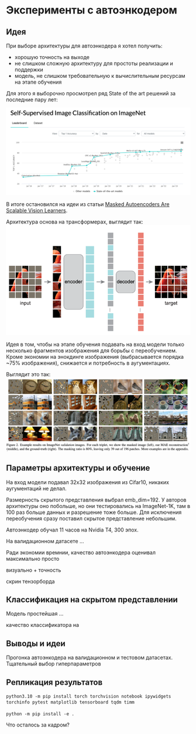 # Эксперименты с автоэнкодером

## Идея

При выборе архитектуры для автоэнкодера я хотел получить:

* хорошую точность на выходе
* не слишком сложную архитектуру для простоты реализации и поддержки
* модель, не слишком требовательную к вычислительным ресурсам на этапе обучения

Для этого я выборочно просмотрел ряд State of the art решений за последние пару лет:

[![Papers with code leaderboard](/assets/leaderboard.png 'Leaderboard')](https://paperswithcode.com/sota/self-supervised-image-classification-on)

В итоге остановился на идеи из статьи [Masked Autoencoders Are Scalable Vision Learners](https://arxiv.org/abs/2111.06377).

Архитектура основа на трансформерах, выглядит так:
![Архитектура](assets/mae_arch.png)

Идея в том, чтобы на этапе обучения подавать на вход модели только несколько фрагментов изображения для борьбы с переобучением. Кроме экономии на энокдинге изображения (выбрасывается порядка ~75% изображения), снижается и потребность в аугументациях.

Выглядит это так:
![Alt text](assets/example_results.png)

## Параметры архитектуры и обучение

На вход модели подавал 32х32 изображения из Cifar10, никаких аугументаций не делал.

Размерность скрытого представления выбрал emb_dim=192. У авторов архитектуры оно побольше, но они тестировались на ImageNet-1K, там в 100 раз больше данных и разрешение тоже больше. Для исключения переобучения сразу поставил скрытое представление небольшим.

Автоэнкодер обучал 11 часов на Nvidia T4, 300 эпох.

На валидационном датасете ...

Ради экономии времнии, качество автоэнкодера оценивал максимально просто

визуально + точность

скрин тензорборда

## Классификация на скрытом представлении

Модель простейшая ...

качество классификатора на 


## Выводы и идеи

Прогонка автоэнкодера на валидационном и тестовом датасетах. 
Тщательный выбор гиперпараметров


## Репликация результатов

```
python3.10 -m pip install torch torchvision notebook ipywidgets torchinfo pytest matplotlib tensorboard tqdm timm

python -m pip install -e .
``````



Что осталось за кадром?

